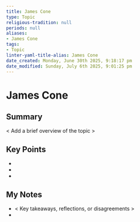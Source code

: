 ```yaml
---
title: James Cone
type: Topic
religious-tradition: null
periods: null
aliases:
- James Cone
tags:
- Topic
linter-yaml-title-alias: James Cone
date_created: Monday, June 30th 2025, 9:18:17 pm
date_modified: Sunday, July 6th 2025, 9:01:25 pm
---
```


# James Cone

## Summary
< Add a brief overview of the topic >

## Key Points
- 
- 
- 

## My Notes
- < Key takeaways, reflections, or disagreements >
- 
